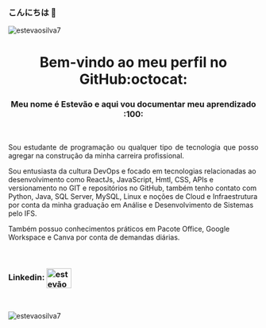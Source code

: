 
### こんにちは 👋
<p align="left"> <img src="https://komarev.com/ghpvc/?username=estevaosilva7&label=Profile%20views&color=0e75b6&style=flat" alt="estevaosilva7" /> </p>

<h1 align="center">Bem-vindo ao meu perfil no GitHub:octocat:</h1>
<h3 align="center">Meu nome é Estevão e aqui vou documentar meu aprendizado :100: </h3>
<br>


<div>
<p align="justify">
Sou estudante de programação ou qualquer tipo de tecnologia que posso agregar na construção da minha carreira profissional.

Sou entusiasta da cultura DevOps e focado em tecnologias relacionadas ao desenvolvimento como ReactJs, JavaScript, Hmtl, CSS, APIs e versionamento no GIT e repositórios no GitHub, também tenho contato com Python, Java, SQL Server, MySQL, Linux e noções de Cloud e Infraestrutura por conta da minha graduação em Análise e Desenvolvimento de Sistemas pelo IFS.

Também possuo conhecimentos práticos em Pacote Office, Google Workspace e Canva por conta de demandas diárias.
</p>
</div>

<br> 



<h3 align="left">Linkedin:
<a href="https://linkedin.com/in/estevãosilva7" target="blank"><img align="center" src="https://raw.githubusercontent.com/rahuldkjain/github-profile-readme-generator/master/src/images/icons/Social/linked-in-alt.svg" alt="estevãosilva7" height="40" width="50" /></a>
</h3>

</p> 

<br>

<p><img align="center" src="https://github-readme-stats.vercel.app/api/top-langs?username=estevaosilva7&show_icons=true&locale=en&layout=compact" alt="estevaosilva7" /></p>
